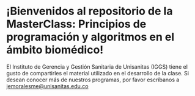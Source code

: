 # ¡Bienvenidos al repositorio de la MasterClass: Principios de programación y algoritmos en el ámbito biomédico! 
El Instituto de Gerencia y Gestión Sanitaria de Unisanitas (IGGS) tiene el gusto de compartirles el material utilizado en el desarrollo de la clase. Si desean conocer más de nuestros programas, por favor escríbanos a jemoralesme@unisanitas.edu.co